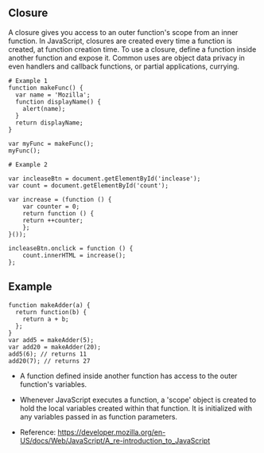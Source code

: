 ## Closure
A closure gives you access to an outer function's scope from an inner function. In JavaScript, closures are created every time a function is created, at function creation time. To use a closure, define a function inside another function and expose it. Common uses are object data privacy in even handlers and callback functions, or partial applications, currying.
```
# Example 1
function makeFunc() {
  var name = 'Mozilla';
  function displayName() {
    alert(name);
  }
  return displayName;
}

var myFunc = makeFunc();
myFunc();
```

```
# Example 2

var incleaseBtn = document.getElementById('inclease');
var count = document.getElementById('count');

var increase = (function () {
    var counter = 0;
    return function () {
    return ++counter;
    };
}());

incleaseBtn.onclick = function () {
    count.innerHTML = increase();
};
```

## Example
```
function makeAdder(a) {
  return function(b) {
    return a + b;
  };
}
var add5 = makeAdder(5);
var add20 = makeAdder(20);
add5(6); // returns 11
add20(7); // returns 27
```
- A function defined inside another function has access to the outer function's variables. 

-  Whenever JavaScript executes a function, a 'scope' object is created to hold the local variables created within that function. It is initialized with any variables passed in as function parameters.

- Reference: https://developer.mozilla.org/en-US/docs/Web/JavaScript/A_re-introduction_to_JavaScript
